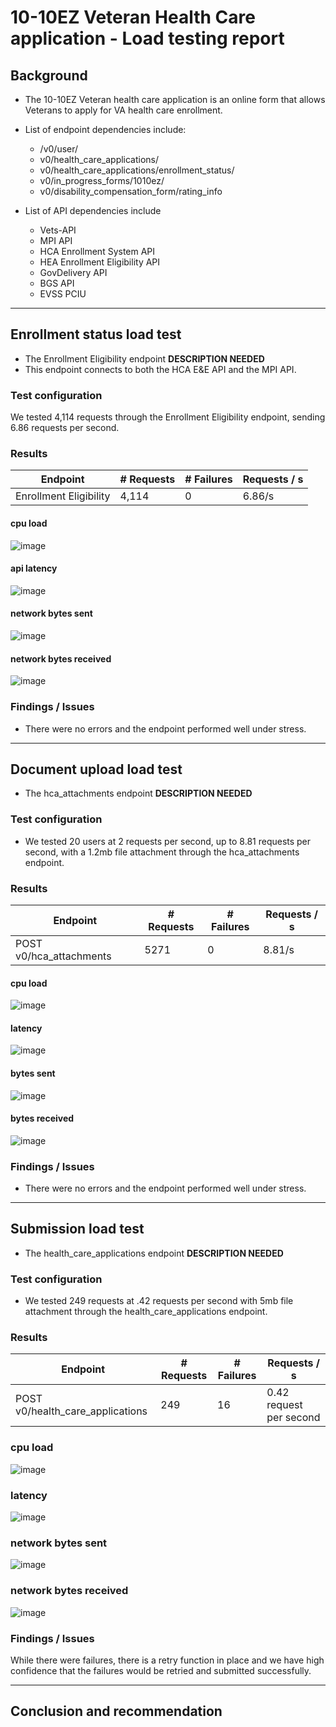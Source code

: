 # 10-10EZ Veteran Health Care application - Load testing report
 

## Background
- The 10-10EZ Veteran health care application is an online form that allows Veterans to apply for VA health care enrollment.
- List of endpoint dependencies include:
    - /v0/user/
    - v0/health_care_applications/
    - v0/health_care_applications/enrollment_status/
    - v0/in_progress_forms/1010ez/
    - v0/disability_compensation_form/rating_info

- List of API dependencies include
     - Vets-API
     - MPI API
     - HCA Enrollment System API
     - HEA Enrollment Eligibility API
     - GovDelivery API
     - BGS API
     - EVSS PCIU
---

## Enrollment status load test

- The Enrollment Eligibility endpoint **DESCRIPTION NEEDED** 
- This endpoint connects to both the HCA E&E API and the MPI API.

### Test configuration
We tested 4,114 requests through the Enrollment Eligibility endpoint, sending 6.86 requests per second. 

### Results
| Endpoint           | # Requests | # Failures |  Requests / s |
| ------------------ | ---------- | ---------- |  ------------ |
| Enrollment Eligibility | 4,114  |  0      |   6.86/s        |


#### cpu load
![image](https://github.com/department-of-veterans-affairs/va.gov-team/assets/830084/ff61a1f6-a8d8-42a8-9089-e1c340a62f0c)

#### api latency
![image](https://github.com/department-of-veterans-affairs/va.gov-team/assets/830084/b481f6aa-ffcd-4045-8655-649364b4c691)

#### network bytes sent
![image](https://github.com/department-of-veterans-affairs/va.gov-team/assets/830084/1234e96a-ee50-4d05-9e14-943e103404fc)

#### network bytes received
![image](https://github.com/department-of-veterans-affairs/va.gov-team/assets/830084/1b9d458f-36c0-4197-bc82-03a335220b10)

### Findings / Issues
- There were no errors and the endpoint performed well under stress.
---

## Document upload load test
- The hca_attachments endpoint  **DESCRIPTION NEEDED** 

### Test configuration
- We tested 20 users at 2 requests per second, up to 8.81 requests per second, with a 1.2mb file attachment through the hca_attachments endpoint.  

### Results
| Endpoint           | # Requests | # Failures |  Requests / s |
| ------------------ | ---------- | ---------- |  ------------ |
|POST v0/hca_attachments | 5271 |  0   | 8.81/s |

#### cpu load
![image](https://github.com/department-of-veterans-affairs/va.gov-team/assets/830084/219deb4f-d12c-46d2-9f06-fc29c157e3d9)

#### latency
![image](https://github.com/department-of-veterans-affairs/va.gov-team/assets/830084/2e7e53e2-8d01-4cda-a821-681e25fd1443)

#### bytes sent
![image](https://github.com/department-of-veterans-affairs/va.gov-team/assets/830084/0519754e-a5c8-4015-9486-d4f0a5ac9328)

#### bytes received
![image](https://github.com/department-of-veterans-affairs/va.gov-team/assets/830084/fc8c0bbe-cd09-4e8e-95c1-75f26a01176e)

### Findings / Issues
- There were no errors and the endpoint performed well under stress.
---

## Submission load test
- The health_care_applications endpoint  **DESCRIPTION NEEDED** 

### Test configuration
- We tested 249 requests at .42 requests per second with 5mb file attachment through the health_care_applications endpoint.  

### Results

| Endpoint           | # Requests | # Failures |  Requests / s |
| ------------------ | ---------- | ---------- |  ------------ |
|POST v0/health_care_applications | 249| 16  |  0.42 request per second |

### cpu load
![image](https://github.com/department-of-veterans-affairs/va.gov-team/assets/830084/4c2b7bed-0a2a-4e14-b2a1-767f3e717c30)

### latency
![image](https://github.com/department-of-veterans-affairs/va.gov-team/assets/830084/4035c419-617f-4b6d-82c7-8cbe6fd19dca)

### network bytes sent
![image](https://github.com/department-of-veterans-affairs/va.gov-team/assets/830084/4b87774b-8451-4ef1-87de-002dbcd244e5)

### network bytes received
![image](https://github.com/department-of-veterans-affairs/va.gov-team/assets/830084/23df1d4b-2042-45f5-aa6b-1e5f0bbeec13)

### Findings / Issues
While there were failures, there is a retry function in place and we have high confidence that the failures would be retried and submitted successfully.  

---

## Conclusion and recommendation
